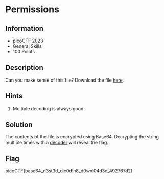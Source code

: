 # Permissions

## Information

- picoCTF 2023
- General Skills
- 100 Points

## Description

Can you make sense of this file?
Download the file [here](https://artifacts.picoctf.net/c/475/enc_flag).

## Hints

1. Multiple decoding is always good.

## Solution

The contents of the file is encrypted using Base64. Decrypting the string multiple times with a [decoder](https://www.base64decode.org/) will reveal the flag.

## Flag

picoCTF{base64_n3st3d_dic0d!n8_d0wnl04d3d_492767d2}
